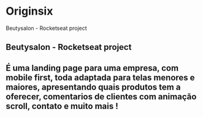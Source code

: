 # Originsix
Beutysalon - Rocketseat project
<h2>Beutysalon - Rocketseat project<h2>
<h2>É uma landing page para uma empresa, com mobile first, toda adaptada para telas menores e maiores, apresentando quais produtos tem a oferecer, comentarios de clientes com animação scroll, contato e muito mais !<h2>
